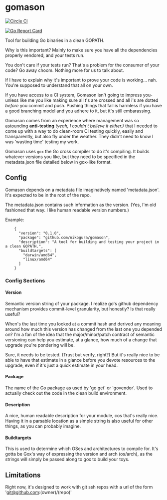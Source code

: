 # gomason

[![Circle CI](https://circleci.com/gh/nikogura/gomason.svg?style=shield)](https://circleci.com/gh/nikogura/gomason)

[![Go Report Card](https://goreportcard.com/badge/github.com/nikogura/gomason)](https://goreportcard.com/report/github.com/nikogura/gomason)

Tool for building Go binaries in a clean GOPATH.  

Why is this important?  Mainly to make sure you have all the dependencies properly vendored, and your tests run.

You don't care if your tests run?  That's a problem for the consumer of your code? Go away choom.  Nothing more for us to talk about.  

If I have to explain why it's important to prove your code is working... nah.  You're supposed to understand that all on your own.

If you have access to a CI system, Gomason isn't going to impress you- unless like me you like making sure all t's are crossed and all i's are dotted *before* you commit and push.  Pushing things that fail is harmless if you have a good branching model and you adhere to it, but it's still embarassing.

Gomason comes from an experience where management was so astounding **anti-testing** *(yeah, I couldn't believe it either.)* that I needed to come up with a way to do clean-room CI testing quickly, easily and transparently, but also fly under the weather.  They didn't need to know I was 'wasting time' testing my work.

Gomason uses ```gox``` the Go cross compiler  to do it's compiling.  It builds whatever versions you like, but they need to be specified in the metadata.json file detailed below in gox-like format.

## Config

Gomason depends on a metadata file imaginatively named 'metadata.json'.  It's expected to be in the root of the repo.

The metadata.json contains such information as the version. (Yes, I'm old fashioned that way.  I like human readable version numbers.)

Example:

        {
          "version": "0.1.0",
          "package": "github.com/nikogura/gomason",
          "description": "A tool for building and testing your project in a clean GOPATH.",
          "buildtargets": [
            "darwin/amd64",
            "linux/amd64"
          ]
        }

### Config Sections

#### Version

Semantic version string of your package.  I realize go's github dependency mechanism provides commit-level granularity, but honestly?  Is that really useful?  

When's the last time you looked at a commit hash and derived any meaning around how much this version has changed from the last one you depended on?  I'm a fan of the idea that the major/minor/patch contract of semantic versioning can help you estimate, at a glance, how much of a change that upgrade you're pondering will be.

Sure, it needs to be tested.  (Trust but verify, right?)  But it's really nice to be able to have that estimate in a glance before you devote resources to the upgrade, even if it's just a quick estimate in your head.

#### Package

The name of the Go package as used by 'go get' or 'govendor'.  Used to actually check out the code in the clean build environment.


#### Description

A nice, human readable description for your module, cos that's really nice.  Having it in a parsable location as a simple string is also useful for other things, as you can probably imagine.

#### Buildtargets

This is used to determine which OSes and architectures to compile for. It's gotta be Gox's way of expressing the version and arch (os/arch), as the strings will simply be passed along to gox to build your toys.

## Limitations

Right now, it's designed to work with git ssh repos with a url of the form 'git@github.com:(owner)/(repo)'
